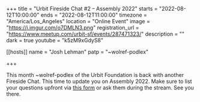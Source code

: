 +++
title = "Urbit Fireside Chat #2 – Assembly 2022"
starts = "2022-08-12T10:00:00"
ends = "2022-08-12T11:00:00"
timezone = "America/Los_Angeles"
location = "Online Event"
image = "https://i.imgur.com/o7DMLN3.png"
registration_url = "https://www.meetup.com/urbit-sf/events/287471323/"
description = ""
dark = true
youtube = "k5zM9xGdyS8"

[[hosts]]
name = "Josh Lehman"
patp = "~wolref-podlex"

+++

This month ~wolref-podlex of the Urbit Foundation is back with another Fireside Chat. This time to update you on Assembly 2022. Make sure to list your questions upfront via [this form](https://airtable.com/shrAH7d8CAPtp62IA) or ask them during the stream. See you there. 
